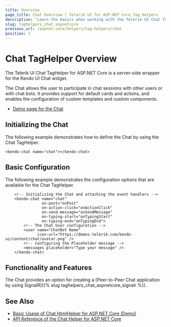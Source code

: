 ```yaml
---
title: Overview
page_title: Chat Overview | Telerik UI for ASP.NET Core Tag Helpers
description: "Learn the basics when working with the Telerik UI Chat TagHelper for ASP.NET Core (MVC 6 or ASP.NET Core MVC)."
slug: taghelpers_chat_aspnetcore
previous_url: /aspnet-core/helpers/tag-helpers/chat
position: 1
---
```


# Chat TagHelper Overview

The Telerik UI Chat TagHelper for ASP.NET Core is a server-side wrapper for the Kendo UI Chat widget.

The Chat allows the user to participate in chat sessions with other users or with chat bots. It provides support for default cards and actions, and enables the configuration of custom templates and custom components.

* [Demo page for the Chat](https://demos.telerik.com/aspnet-core/chat)

## Initializing the Chat

The following example demonstrates how to define the Chat by using the Chat TagHelper.

    <kendo-chat name="chat"></kendo-chat>

## Basic Configuration

The following example demonstrates the configuration options that are available for the Chat TagHelper.

```
    <!-- Initializing the Chat and attaching the event handlers -->
    <kendo-chat name="chat"
                on-post="onPost"
                on-action-click="onActionClick"
                on-send-message="onSendMessage"
                on-typing-start="onTypingStart"
                on-typing-end="onTypingEnd">
        <!-- The Chat User configuration -->
        <user name="ChatBot Name"
              icon-url="https://demos.telerik.com/kendo-ui/content/chat/avatar.png" />
        <!-- Configuring the Placeholder message -->
        <messages placeholder="Type your message" />
    </kendo-chat>
```

## Functionality and Features

The Chat provides an option for creating a [Peer-to-Peer Chat application by using SignalR]({% slug taghelpers_chat_aspnetcore_signalr %}).

## See Also

* [Basic Usage of Chat HtmlHelper for ASP.NET Core (Demo)](https://demos.telerik.com/aspnet-core/chat/index)
* [API Reference of the Chat Helper for ASP.NET Core](/api/chat)
